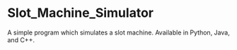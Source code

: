 # Slot_Machine_Simulator
A simple program which simulates a slot machine.
Available in Python, Java, and C++.